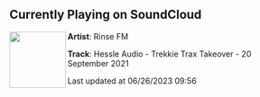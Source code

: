 ## Currently Playing on SoundCloud

[<img align="left" width="100" src="https://i1.sndcdn.com/artworks-yvJZRIFqzRdE4xFZ-3ck1RQ-t500x500.png">](https://soundcloud.com/rinsefm/hessleaudio200921)

**Artist**: Rinse FM 

**Track**: Hessle Audio - Trekkie Trax Takeover - 20 September 2021

Last updated at 06/26/2023 09:56
